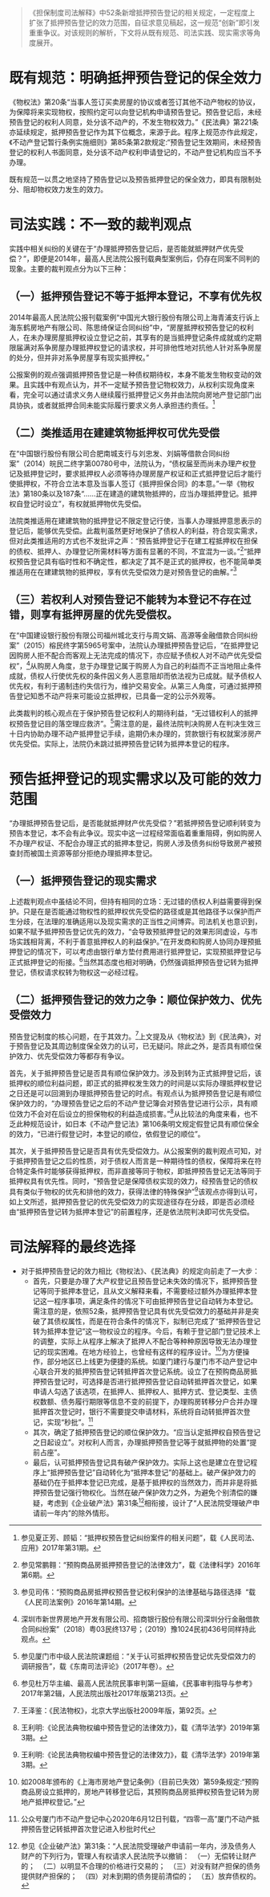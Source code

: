 > 《担保制度司法解释》中52条新增抵押预告登记的相关规定，一定程度上扩张了抵押预告登记的效力范围，自征求意见稿起，这一规范“创新”即引发重重争议。对该规则的解析，下文将从既有规范、司法实践、现实需求等角度展开。 

# 既有规范：明确抵押预告登记的保全效力
《物权法》第20条“当事人签订买卖房屋的协议或者签订其他不动产物权的协议，为保障将来实现物权，按照约定可以向登记机构申请预告登记。预告登记后，未经预告登记的权利人同意，处分该不动产的，不发生物权效力。”《民法典》第221条亦延续规定，抵押预告登记作为其下位概念，来源于此。程序上规范亦作此规定，《不动产登记暂行条例实施细则》第85条第2款规定:“预告登记生效期间，未经预告登记的权利人书面同意，处分该不动产权利申请登记的，不动产登记机构应当不予办理。

既有规范一以贯之地坚持了预告登记以及预告抵押登记的保全效力，即具有限制处分、阻却物权效力发生的效力。
# 司法实践：不一致的裁判观点
实践中相关纠纷的关键在于“办理抵押预告登记后，是否能就抵押财产优先受偿？”，即便是2014年，最高人民法院公报刊载典型案例后，仍存在同案不同判的现象。主要的裁判观点分为以下三种：
## （一）抵押预告登记不等于抵押本登记，不享有优先权
2014年最高人民法院公报刊载案例“中国光大银行股份有限公司上海青浦支行诉上海东鹤房地产有限公司、陈思绮保证合同纠纷”中，“房屋抵押权预告登记的权利人，在未办理房屋抵押权设立登记之前，其享有的是当抵押登记条件成就或约定期限届满对系争房屋办理抵押权登记的请求权，并可排他性地对抗他人针对系争房屋的处分，但并非对系争房屋享有现实抵押权。”

公报案例的观点强调抵押预告登记是一种债权期待权，本身不能发生物权变动的效果。且实践中有观点认为，并不一定赋予预告登记物权效力，从权利实现角度来看，完全可以通过请求义务人继续履行抵押登记义务并由法院向房地产登记部门出具协执，或者就抵押合同未能实际履行要求义务人承担违约责任。[^1]

[^1]:参见夏正芳、顾韬：“抵押权预告登记纠纷案件的相关问题”，载《人民司法、应用》2017年第31期。
## （二）类推适用在建建筑物抵押权可优先受偿 
在“中国银行股份有限公司合肥南城支行与刘忠发、刘娟等借款合同纠纷案”（2014）皖民二终字第00780号中，法院认为，“债权届至而尚未办理产权登记及抵押登记时，要求抵押权人必须等待办理房屋产权证和正式抵押登记后才能行使抵押权，不符合立法本意及当事人签订《抵押担保合同》的本意。”一举《物权法》第180条以及187条“……正在建造的建筑物抵押的，应当办理抵押登记。抵押权自登记时设立”，有权就抵押物优先受偿。

法院类推适用在建建筑物的抵押登记不限定登记行使，当事人办理抵押意思表示的登记后，能够优先受偿。此裁判虽然更好地保护了债权人的利益，符合现实需求，但对此类推适用的方式也不发批评之声：“预告抵押登记于在建工程抵押权在担保的债权、抵押人、办理登记所需材料等方面有显著的不同，不宜混为一谈。”[^2]“抵押权预告登记具有临时性和不确定性，都决定了其不是正式的抵押权，也不能简单类推适用在在建建筑物的抵押权，享有优先受偿效力是对预告登记的曲解。”[^3]
## （三）若权利人对预告登记不能转为本登记不存在过错，则享有抵押房屋的优先受偿权。
在“中国建设银行股份有限公司福州城北支行与周文娟、高源等金融借款合同纠纷案”（2015）榕民终字第5965号案中，法院认办理抵押预告登记后，“在抵押登记因购房人拒不配合而客观上无法完成的情况下，亦应赋予债权人对不动产优先受偿权”，[^4]从购房人角度，怠于办理登记属于购房人为自己的利益而不正当地阻止条件成就，债权人行使优先权的条件因义务人恶意阻却而依法视为已成就。赋予债权人优先权，有利于遏制违约失信行为，维护交易安全。从第三人角度，可通过抵押预告登记知悉不动产将来可能设立抵押权，已具备一定的公示外观等。

此类裁判的核心观点在于保护预告登记权利人的期待利益，“无过错权利人的抵押权预告登记目的落空理应救济”。[^5]需注意的是，最终法院判决购房人在判决生效三十日内协助办理不动产抵押登记手续，逾期仍未办理的，贷款银行有权就案涉房产优先受偿。实际上，法院仍未跳过抵押预告登记转为抵押本登记的程序。
# 预告抵押登记的现实需求以及可能的效力范围
“办理抵押预告登记后，是否能就抵押财产优先受偿？”若抵押预告登记顺利转变为预告本登记，本不会有此争议。现实中这一过程经常面临着重重阻碍，例如购房人不办理产权证、不配合办理正式的抵押本登记，购房人涉及债务纠纷导致房产被预查封而被国土资源等部分拒绝办理抵押本登记。
## （一）抵押预告登记的现实需求
上述裁判观点中虽结论不同，但持有相同的立场：无过错的债权人利益需要得到保护。只是在是否能通过物权性的抵押权优先受偿的路径或是其他路径予以保护而产生分歧，在法理的准确适用以及现实需求的正当性之间博弈。司法机关也意识到，如果不赋予抵押预告登记优先的效力，“会导致预抵押登记的效果形同虚设，与市场实践相背离，不利于善意抵押权人的利益保护。”在开发商和购房人协同办理预抵押登记的情况下，可以考虑由银行单方垫付费用进行抵押登记，实现预抵押登记与正式抵押登记的衔接。[^6]当然其态度也相对明确，仍然强调抵押预告登记转为抵押登记，债权请求权转为物权这一必经过程。
## （二）抵押预告登记的效力之争：顺位保护效力、优先受偿效力
预告登记制度的核心问题，在于其效力。[^7]上文提及从《物权法》到《民法典》，对于预告登记及其周边制度保全效力的认可，已无疑问。除此之外，是否具有顺位保护效力、优先受偿效力等都存有争议。

首先，关于抵押预告登记是否具有顺位保护效力。涉及到转为正式抵押登记后，该抵押权的顺位利益问题，即正式的抵押权发生效力的时间是以实际办理抵押权登记之日还是可以回溯到办理抵押预告登记的时点。有观点认为抵押预告登记是有顺位保护效力的，“办理预告登记之后的不动产登记簿会对预告登记进行公示，具有顺位效力不会对在后设立的担保物权的利益造成损害。”[^8]从比较法的角度来看，也不乏此种规范设计，如日本《不动产登记法》第106条明文规定假登记具有顺位保全的效力，“已进行假登记时，本登记的顺位，依假登记的顺位”。

其次，关于抵押预告登记是否具有优先受偿效力。从公报案例的裁判观点可知，对于抵押预告登记之后的性质，对于债权人而言是一种期待性的债权，保障将来在符合特定条件时能够获得抵押权，而非直接等同于物权，即抵押预告登记无法等同于抵押权具有优先性。同时，“预告登记是保障债权实现的效力，经预告登记的债权具有类似于物权的优先和排他的效力，获得法律的特殊保护”[^9]该观点亦得到认可，如上文所述，抵押预告登记的优先受偿效力的实现途径存在分歧，即是否必须经由“抵押预告登记转为抵押本登记”的前置程序，还是依法院判决即可优先受偿。
# 司法解释的最终选择
- 对于抵押预告登记的效力相比《物权法》、《民法典》的规定向前走了一大步：
	- 首先，只要是办理了大产权登记且预告登记未失效的情况下，抵押预告登记等同于抵押本登记，且从文义解释来看，不需要经过额外办理抵押本登记这一程序事项，满足条件的情况下可由抵押预告登记自动转为本登记。需注意的是，依照52条，抵押预告登记具有优先受偿效力的基础并非是突破了其债权属性，而是在符合条件的情况下，拟制已完成了“抵押预告登记转为抵押本登记”这一物权设立的程序。今后，有赖于登记部门登记技术上的调整，实际上从程序上解决了抵押人不配合等种种原因导致无法办理登记的现实困难。在地方经验上，也曾经有这样的程序设计。[^10]为方便操作，部分地区已上线更为便捷的系统。如厦门建行与厦门市不动产登记中心联合开发的抵押预告登记转抵押首次登记系统。设立了在预购商品房抵押预告登记时，可选择是否进行抵押预告登记自动转抵押首次登记，如果申请人勾选了该选项，在抵押人、抵押权人、抵押方式、登记类型、主债权数额、债务履行期限等信息不变的前提下，办理购房转移分户合并办理抵押首次登记时，银行不需要提交申请材料，系统将自动转抵押首次登记，实现“秒批”。[^11]
	- 其次，确定了抵押预告登记的顺位保护效力。“应当认定抵押权自预告登记之日起设立”。对权利人而言，办理抵押预告登记等于就抵押物的处置“提前占座”。
	- 最后，认可抵押预告登记具有破产保护效力。实际上这也是建立在登记程序上“抵押预告登记”自动转化为“抵押本登记”的基础上。破产保护效力的基础仍在于抵押本登记已完成，是基于抵押权的当然效力，而并非是将抵押预告登记强行物权化。当然在破产保护效力之外，为避免个别清偿的嫌疑，考虑到《企业破产法》第31条[^12]相衔接，设计了“人民法院受理破产申请前一年内”的除外情形。



[^2]:参见常鹏翱：“预购商品房抵押预告登记的法律效力”，载《法律科学》2016年第6期。
[^3]:参见司伟：“预购商品房抵押权预告登记权利保护的法律基础与路径选择  “载《人民司法案例》2016年第14期。
[^4]:深圳市新世界房地产开发有限公司、招商银行股份有限公司深圳分行金融借款合同纠纷案”（2018）粤03民终137号；（2019）豫1024民初436号同样持此观点。
[^5]:参见厦门市中级人民法院课题组：“关于认可抵押权预告登记优先受偿效力的调研报告”，载《东南司法评论》（2017年卷）。
[^6]:参见杜万华主编、最高人民法院民事审判第一庭编，《民事审判指导与参考》2017年第2辑，人民法院出版社2017年版第213页。
[^7]:王泽鉴：《民法物权》，北京大学出版社2009年版，第92页。
[^8]:王利明:《论民法典物权编中预告登记的法律效力》，载《清华法学》2019年第3期。
[^9]:王利明:《论民法典物权编中预告登记的法律效力》，载《清华法学》2019年第3期。
[^10]:如2008年颁布的《上海市房地产登记条例》（目前已失效）第59条规定:“预购商品房设立抵押的，房地产转移登记后，其预购商品房抵押权预告登记转为房地产抵押权登记。”
[^11]:公众号厦门市不动产登记中心2020年6月12日刊载，“四零一高”厦门不动产抵押预告登记转抵押首次登记进入秒批时代

[^12]:参见《企业破产法》第31条：“人民法院受理破产申请前一年内，涉及债务人财产的下列行为，管理人有权请求人民法院予以撤销： 
（一）无偿转让财产的； 
（二）以明显不合理的价格进行交易的； 
（三）对没有财产担保的债务提供财产担保的； 
（四）对未到期的债务提前清偿的； 
（五）放弃债权的。
